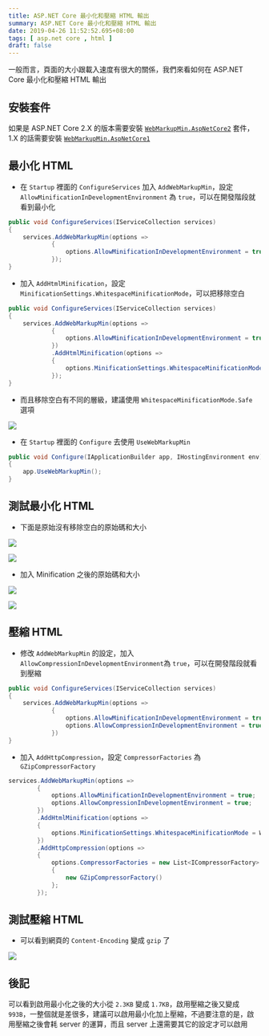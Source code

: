 ```yaml
---
title: ASP.NET Core 最小化和壓縮 HTML 輸出
summary: ASP.NET Core 最小化和壓縮 HTML 輸出
date: 2019-04-26 11:52:52.695+08:00
tags: [ asp.net core , html ]
draft: false
---
```


一般而言，頁面的大小跟載入速度有很大的關係，我們來看如何在 ASP.NET Core 最小化和壓縮 HTML 輸出

## 安裝套件

如果是 ASP.NET Core 2.X 的版本需要安裝 [`WebMarkupMin.AspNetCore2`](https://www.nuget.org/packages/WebMarkupMin.AspNetCore2/) 套件，1.X 的話需要安裝 [`WebMarkupMin.AspNetCore1`](https://www.nuget.org/packages/WebMarkupMin.AspNetCore1/)

## 最小化 HTML

- 在 `Startup` 裡面的 `ConfigureServices` 加入 `AddWebMarkupMin`，設定 `AllowMinificationInDevelopmentEnvironment` 為 `true`，可以在開發階段就看到最小化

```csharp
public void ConfigureServices(IServiceCollection services)
{
    services.AddWebMarkupMin(options =>
            {
                options.AllowMinificationInDevelopmentEnvironment = true;
            });
}
```

- 加入 `AddHtmlMinification`，設定 `MinificationSettings.WhitespaceMinificationMode`，可以把移除空白

```csharp
public void ConfigureServices(IServiceCollection services)
{
    services.AddWebMarkupMin(options =>
            {
                options.AllowMinificationInDevelopmentEnvironment = true;
            })
            .AddHtmlMinification(options =>
            {
                options.MinificationSettings.WhitespaceMinificationMode = WhitespaceMinificationMode.Safe;
            });
}
```

- 而且移除空白有不同的層級，建議使用 `WhitespaceMinificationMode.Safe` 選項

![](/static/images/404.webp)

- 在 `Startup` 裡面的 `Configure` 去使用 `UseWebMarkupMin`

```csharp
public void Configure(IApplicationBuilder app, IHostingEnvironment env)
{
    app.UseWebMarkupMin();
}
```

## 測試最小化 HTML

- 下面是原始沒有移除空白的原始碼和大小

![](/static/images/404.webp)

![](/static/images/404.webp)

- 加入 Minification 之後的原始碼和大小

![](/static/images/404.webp)

![](/static/images/404.webp)

## 壓縮 HTML

- 修改 `AddWebMarkupMin` 的設定，加入 `AllowCompressionInDevelopmentEnvironment`為 `true`，可以在開發階段就看到壓縮

```csharp
public void ConfigureServices(IServiceCollection services)
{
    services.AddWebMarkupMin(options =>
            {
                options.AllowMinificationInDevelopmentEnvironment = true;
				options.AllowCompressionInDevelopmentEnvironment = true;
            })
}
```

- 加入 `AddHttpCompression`，設定 `CompressorFactories` 為 `GZipCompressorFactory`

```csharp
services.AddWebMarkupMin(options =>
        {
            options.AllowMinificationInDevelopmentEnvironment = true;
            options.AllowCompressionInDevelopmentEnvironment = true;
        })
        .AddHtmlMinification(options =>
        {
            options.MinificationSettings.WhitespaceMinificationMode = WhitespaceMinificationMode.Safe;
        })
        .AddHttpCompression(options =>
        {
            options.CompressorFactories = new List<ICompressorFactory>
            {
                new GZipCompressorFactory()
            };
        });
```

## 測試壓縮 HTML

- 可以看到網頁的 `Content-Encoding` 變成 `gzip` 了

![](/static/images/404.webp)

## 後記

可以看到啟用最小化之後的大小從 `2.3KB` 變成 `1.7KB`，啟用壓縮之後又變成 `993B`，一整個就是差很多，建議可以啟用最小化加上壓縮，不過要注意的是，啟用壓縮之後會耗 server 的運算，而且 server 上還需要其它的設定才可以啟用